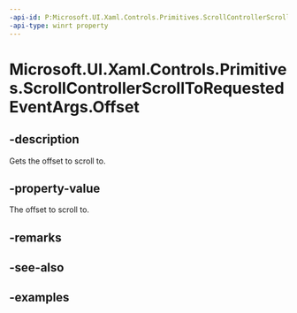 ```yaml
---
-api-id: P:Microsoft.UI.Xaml.Controls.Primitives.ScrollControllerScrollToRequestedEventArgs.Offset
-api-type: winrt property
---
```


# Microsoft.UI.Xaml.Controls.Primitives.ScrollControllerScrollToRequestedEventArgs.Offset

<!--
public double Offset { get; }
-->

## -description

Gets the offset to scroll to.

## -property-value

The offset to scroll to.

## -remarks

## -see-also

## -examples


